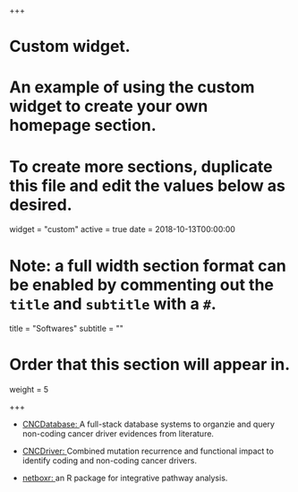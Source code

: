 +++
# Custom widget.
# An example of using the custom widget to create your own homepage section.
# To create more sections, duplicate this file and edit the values below as desired.
widget = "custom"
active = true
date = 2018-10-13T00:00:00

# Note: a full width section format can be enabled by commenting out the `title` and `subtitle` with a `#`.
title = "Softwares"
subtitle = ""

# Order that this section will appear in.
weight = 5

+++

* [CNCDatabase: ](https://github.com/mil2041/CNCDatabase) A full-stack database systems to organzie and query non-coding cancer driver evidences from literature.

* [CNCDriver: ](https://github.com/mil2041/CNCDriver)Combined mutation recurrence and functional impact to identify coding and non-coding cancer drivers.

* [netboxr: ](https://github.com/mil2041/netboxr) an R package for integrative pathway analysis.
